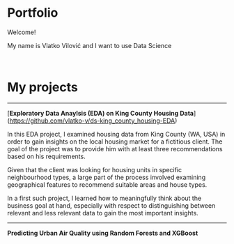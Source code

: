 # Portfolio

Welcome!

My name is Vlatko Vilović and I want to use Data Science 

</br>

# My projects
---
[**Exploratory Data Anaylsis (EDA) on King County Housing Data**] (https://github.com/vlatko-v/ds-king_county_housing-EDA)

In this EDA project, I examined housing data from King County (WA, USA) in order to gain insights on the local housing market for a fictitious client. The goal of the project was to provide him with at least three recommendations based on his requirements. 

Given that the client was looking for housing units in specific neighbourhood types, a large part of the process involved examining geographical features to recommend suitable areas and house types.

In a first such project, I learned how to meaningfully think about the business goal at hand, especially with respect to distinguishing between relevant and less relevant data to gain the most important insights. 


---
**Predicting Urban Air Quality using Random Forests and XGBoost**


